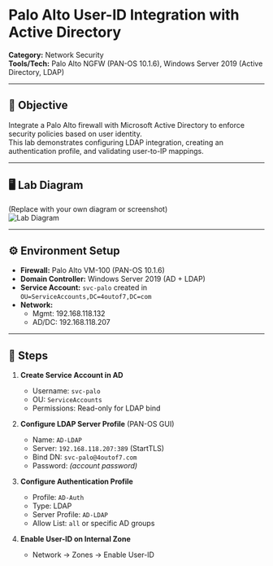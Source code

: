 # Palo Alto User-ID Integration with Active Directory

**Category:** Network Security  
**Tools/Tech:** Palo Alto NGFW (PAN-OS 10.1.6), Windows Server 2019 (Active Directory, LDAP)

---

## 🎯 Objective
Integrate a Palo Alto firewall with Microsoft Active Directory to enforce security policies based on user identity.  
This lab demonstrates configuring LDAP integration, creating an authentication profile, and validating user-to-IP mappings.

---

## 🖥 Lab Diagram
(Replace with your own diagram or screenshot)  
![Lab Diagram](../assets/diagrams/palo-uid.png)

---

## ⚙️ Environment Setup
- **Firewall:** Palo Alto VM-100 (PAN-OS 10.1.6)  
- **Domain Controller:** Windows Server 2019 (AD + LDAP)  
- **Service Account:** `svc-palo` created in `OU=ServiceAccounts,DC=4outof7,DC=com`  
- **Network:**  
  - Mgmt: 192.168.118.132  
  - AD/DC: 192.168.118.207  

---

## 📝 Steps
1. **Create Service Account in AD**  
   - Username: `svc-palo`  
   - OU: `ServiceAccounts`  
   - Permissions: Read-only for LDAP bind  

2. **Configure LDAP Server Profile** (PAN-OS GUI)  
   - Name: `AD-LDAP`  
   - Server: `192.168.118.207:389` (StartTLS)  
   - Bind DN: `svc-palo@4outof7.com`  
   - Password: *(account password)*  

3. **Configure Authentication Profile**  
   - Profile: `AD-Auth`  
   - Type: LDAP  
   - Server Profile: `AD-LDAP`  
   - Allow List: `all` or specific AD groups  

4. **Enable User-ID on Internal Zone**  
   - Network → Zones → Enable User-ID  

